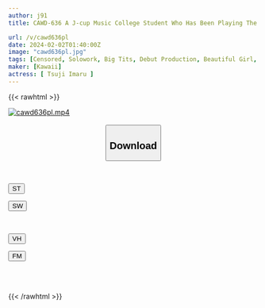 ```yaml
---
author: j91
title: CAWD-636 A J-cup Music College Student Who Has Been Playing The Piano Since The Age Of 3 And Was Ignorant About Sex Has His Thoughts About Making An AV Debut. Maru Tsuji

url: /v/cawd636pl
date: 2024-02-02T01:40:00Z
image: "cawd636pl.jpg"
tags: [Censored, Solowork, Big Tits, Debut Production, Beautiful Girl, Female College Student	]
maker: [Kawaii]
actress: [ Tsuji Imaru ]
---
```



{{< rawhtml >}}

<div class="video" data-videoid="bePL4mx0A0S2xR">
    <a href="javascript:;">
        <img src="/v/cawd636pl/cawd636pl.jpg" width="WIDTH" height="HEIGHT" alt="cawd636pl.mp4" loading="lazy">
    </a>
</div>

<script type="text/javascript" src="https://j91.asia/asset/on-demand-st.js"></script>

<br>
  <link rel="stylesheet" href="https://j91.asia/asset/bs5.css">
  
  <center>
  <button class="btn btn-primary" type="button" data-bs-toggle="collapse" data-bs-target=".multi-collapse" aria-expanded="false" aria-controls="multiCollapseExample1 multiCollapseExample2"><h2>Download</h2></button></center>
</p>
<div class="row">
  <div class="col">
    <div class="collapse multi-collapse" id="multiCollapseExample1">
      <div class="card card-body">
	      	      <br>
<div class="buttons">  
<p><a href="https://streamtape.to/v/bePL4mx0A0S2xR" target="_blank"><button class="btn-hover color-3"><i class="fa fa-download"></i> ST</button></a></p>
<p><a href="https://flaswish.com/bdy49uff5o3j" target="_blank"><button class="btn-hover color-2"><i class="fa fa-download"></i> SW</button></a></p></div>
    </div>
  </div>
</div>
  <div class="col">
    <div class="collapse multi-collapse" id="multiCollapseExample2">
      <div class="card card-body">
	      <br>
<div class="buttons">
<p><a href="javascript:;" target="_blank"><button class="btn-hover color-9"><i class="fa fa-download"></i> VH</button></a></p>
<p><a href="javascript:;" target="_blank"><button class="btn-hover color-8"><i class="fa fa-download"></i> FM</button></a></p></div>
<br><br>
      </div>
    </div>
  </div>
</div>

{{< /rawhtml >}}